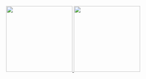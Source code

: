<div>
<a href="https://github.com/seu-usuário-aqui">
<img height="180em" src="https://github-readme-stats.vercel.app/api/top-langs/?username=quackNicolas&layout=compact&langs_count=7&theme=dracula"/>
<img height="180em" src="https://github-readme-stats.vercel.app/api?username=quackNicolas&show_icons=true&theme=dracula&include_all_commits=true&count_private=true"/>
</div>
  
 <style>
   img  {
   justify-content: center;
   }
  </style>

